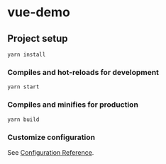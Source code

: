 # vue-demo

## Project setup
```
yarn install
```

### Compiles and hot-reloads for development
```
yarn start
```

### Compiles and minifies for production
```
yarn build
```

### Customize configuration
See [Configuration Reference](https://cli.vuejs.org/config/).
